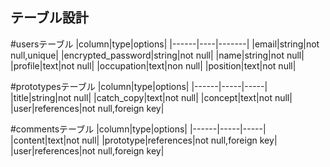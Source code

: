 ## テーブル設計

#usersテーブル
|column|type|options|
|------|----|-------|
|email|string|not null,unique|
|encrypted_password|string|not null|
|name|string|not null|
|profile|text|not null|
|occupation|text|non null|
|position|text|not null|

#prototypesテーブル
|column|type|options|
|------|-----|-----|
|title|string|not null|
|catch_copy|text|not null|
|concept|text|not null|
|user|references|not null,foreign key|

#commentsテーブル
|column|type|options|
|------|-----|-----|
|content|text|not null|
|prototype|references|not null,foreign key|
|user|references|not null,foreign key|